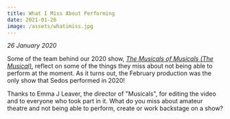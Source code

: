 ```yaml
---
title: What I Miss About Performing
date: 2021-01-26
image: /assets/whatimiss.jpg
---
```

*26 January 2020*

Some of the team behind our 2020 show, *[The Musicals of Musicals (The Musical)](https://sedos.co.uk/shows/2020-the-musical-of-musicals-the-musical)*, reflect on some of the things they miss about not being able to perform at the moment. As it turns out, the February production was the only show that Sedos performed in 2020!

Thanks to Emma J Leaver, the director of "Musicals", for editing the video and to everyone who took part in it. What do you miss about amateur theatre and not being able to perform, create or work backstage on a show?

<div class="video-responsive"><?# YouTube Rn25saKDdKg /?></div>